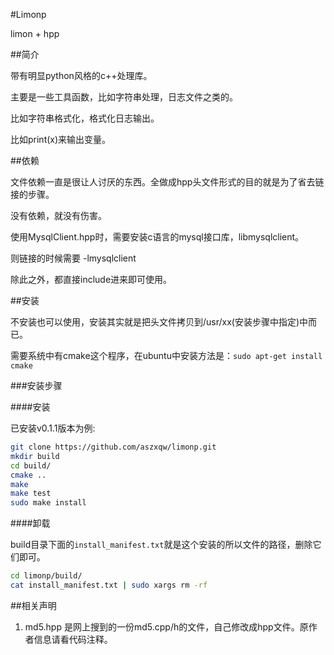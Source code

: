 #Limonp 

limon + hpp 

##简介

带有明显python风格的c++处理库。

主要是一些工具函数，比如字符串处理，日志文件之类的。

比如字符串格式化，格式化日志输出。

比如print(x)来输出变量。


##依赖

文件依赖一直是很让人讨厌的东西。全做成hpp头文件形式的目的就是为了省去链接的步骤。

没有依赖，就没有伤害。

使用MysqlClient.hpp时，需要安装c语言的mysql接口库，libmysqlclient。

则链接的时候需要 -lmysqlclient

除此之外，都直接include进来即可使用。

##安装

不安装也可以使用，安装其实就是把头文件拷贝到/usr/xx(安装步骤中指定)中而已。

需要系统中有cmake这个程序，在ubuntu中安装方法是：`sudo apt-get install cmake`

###安装步骤

####安装

已安装v0.1.1版本为例:

```sh
git clone https://github.com/aszxqw/limonp.git
mkdir build
cd build/
cmake .. 
make
make test
sudo make install
```

####卸载

build目录下面的`install_manifest.txt`就是这个安装的所以文件的路径，删除它们即可。

```sh
cd limonp/build/
cat install_manifest.txt | sudo xargs rm -rf
```

##相关声明

1.  md5.hpp 是网上搜到的一份md5.cpp/h的文件，自己修改成hpp文件。原作者信息请看代码注释。
